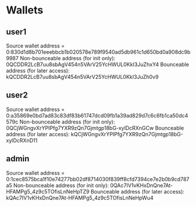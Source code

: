 # Wallets

## user1
Source wallet address = 0:830d1d8b701eeebbcb1b020578e789f9540ad5db961c1d650bd0a908dc9b9987
Non-bounceable address (for init only): 0QCDDR2LcB7uu8sbAgV454n5VArV25YcHWUL0KkI3JuZhxY4
Bounceable address (for later access): kQCDDR2LcB7uu8sbAgV454n5VArV25YcHWUL0KkI3JuZh0v9

## user2
Source wallet address = 0:a35869e0bd7ad83c83df83b61747dcd09fb1a39ad829d7c6c6fb1ca50dc4579c
Non-bounceable address (for init only): 0QCjWGngvXrYPIPfg7YXR9zQn7Gjmtgp18bG-xylDcRXnGCw
Bounceable address (for later access): kQCjWGngvXrYPIPfg7YXR9zQn7Gjmtgp18bG-xylDcRXnD11

## admin
Source wallet address = 0:1cec8575bca1f10e74277bb02df8714030f839ff8cfd7394ce7e2b0b9cd787a5
Non-bounceable address (for init only): 0QAc7IV1vKHxDnQne7At-HFAMPg5_4z9c5TOfisLnNeHpTZ9
Bounceable address (for later access): kQAc7IV1vKHxDnQne7At-HFAMPg5_4z9c5TOfisLnNeHpWu4